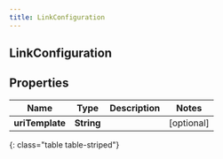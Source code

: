 ```yaml
---
title: LinkConfiguration
---
```

## LinkConfiguration

## Properties

|Name | Type | Description | Notes|
|------------ | ------------- | ------------- | -------------|
| **uriTemplate** | **String** |  | [optional] |
{: class="table table-striped"}


